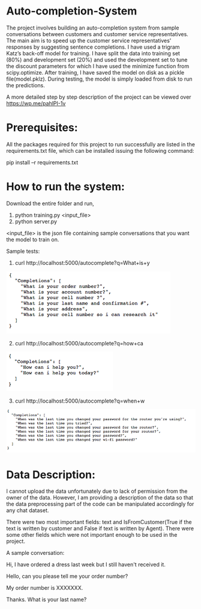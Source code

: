 # Auto-completion-System

The project involves building an auto-completion system from sample conversations between customers and customer service representatives. The main aim is to speed up the customer service representatives' responses by suggesting sentence completions. I have used a trigram Katz’s back-off model for training. I have split the data into training set (80%) and development set (20%) and used the development set to tune the discount parameters for which I have used the minimize function from scipy.optimize. After training, I have saved the model on disk as a pickle file(model.pklz). During testing, the model is simply loaded from disk to run the predictions.

A more detailed step by step description of the project can be viewed over https://wp.me/pahlPI-1v

# Prerequisites:

All the packages required for this project to run successfully are listed in the requirements.txt file, which can be installed issuing the following command:

pip install –r requirements.txt

# How to run the system:

Download the entire folder and run,
1. python training.py <input_file>
2. python server.py

<input_file> is the json file containing sample conversations that you want the model to train on.

Sample tests:
1. curl http://localhost:5000/autocomplete?q=What+is+y

![Image of sample test 1](https://github.com/RakaDalal/Auto-completion-System/blob/master/test1.png)

2. curl http://localhost:5000/autocomplete?q=how+ca

![Image of sample test 2](https://github.com/RakaDalal/Auto-completion-System/blob/master/test2.png)

3. curl http://localhost:5000/autocomplete?q=when+w

![Image of sample test 3](https://github.com/RakaDalal/Auto-completion-System/blob/master/test3.png)

# Data Description:
I cannot upload the data unfortunately due to lack of permission from the owner of the data. However, I am providing a description of the data so that the data preprocessing part of the code can be manipulated accordingly for any chat dataset. 

There were two most important fields: text and IsFromCustomer(True if the text is written by customer and False if text is written by Agent). There were some other fields which were not important enough to be used in the project.

A sample conversation:

Hi, I have ordered a dress last week but I still haven't received it.

Hello, can you please tell me your order number?

My order number is XXXXXXX.

Thanks. What is your last name?
